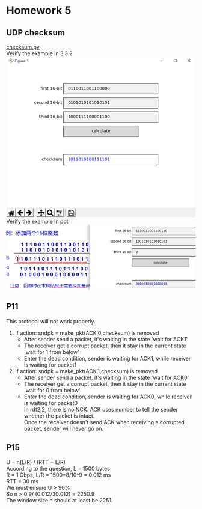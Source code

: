 # Homework 5
## UDP checksum
[checksum.py](https://github.com/DYnamoX513/UDPchecksum/blob/master/checksum.py)  
Verify the example in 3.3.2  
![verification1](https://raw.githubusercontent.com/DYnamoX513/markdown-photots/master/computer%20network/Ch3/checksum1.png)  
Verify the example in ppt  
![verification2](https://raw.githubusercontent.com/DYnamoX513/markdown-photots/master/computer%20network/Ch3/checksum2.png)  
## P11
This protocol will not work properly.  
1. If action: sndpk = make_pkt(ACK,0,checksum) is removed
   * After sender send a packet, it's waiting in the state 'wait for ACK1'  
   * The receiver get a corrupt packet, then it stay in the current state 'wait for 1 from below'  
   * Enter the dead condition, sender is waiting for ACK1, while receiver is waiting for packet1  
2. If action: sndpk = make_pkt(ACK,1,checksum) is removed  
   * After sender send a packet, it's waiting in the state 'wait for ACK0'  
   * The receiver get a corrupt packet, then it stay in the current state 'wait for 0 from below'  
   * Enter the dead condition, sender is waiting for ACK0, while receiver is waiting for packet0  
In rdt2.2, there is no NCK. ACK uses number to tell the sender whether the packet is intact.  
Once the receiver doesn't send ACK when receiving a corrupted packet, sender will never go on.  
## P15
U = n(L/R) / (RTT + L/R)  
According to the question, L = 1500 bytes  
R = 1 Gbps, L/R = 1500*8/10^9 = 0.012 ms  
RTT = 30 ms  
We must ensure U > 90%  
So n > 0.9/ (0.012/30.012) = 2250.9  
The window size n should at least be 2251.

